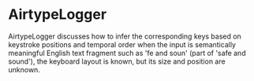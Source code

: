 # AirtypeLogger
AirtypeLogger discusses how to infer the corresponding keys based on keystroke positions and temporal order when the input is semantically meaningful English text fragment such as 'fe and soun' (part of 'safe and sound'), the keyboard layout is known, but its size and position are unknown.
